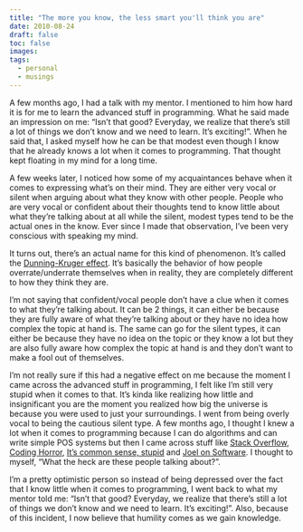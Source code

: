 ```yaml
---
title: "The more you know, the less smart you'll think you are"
date: 2010-08-24
draft: false
toc: false
images:
tags:
  - personal
  - musings
---
```


A few months ago, I had a talk with my mentor. I mentioned to him how hard it is for me to learn the advanced stuff in programming. What he said made an impression on me: “Isn’t that good? Everyday, we realize that there’s still a lot of things we don’t know and we need to learn. It’s exciting!”. When he said that, I asked myself how he can be that modest even though I know that he already knows a lot when it comes to programming. That thought kept floating in my mind for a long time.

A few weeks later, I noticed how some of my acquaintances behave when it comes to expressing what’s on their mind. They are either very vocal or silent when arguing about what they know with other people. People who are very vocal or confident about their thoughts tend to know little about what they’re talking about at all while the silent, modest types tend to be the actual ones in the know. Ever since I made that observation, I’ve been very conscious with speaking my mind.

It turns out, there’s an actual name for this kind of phenomenon. It’s called the [Dunning-Kruger effect](http://en.wikipedia.org/wiki/Dunning-Kruger_effect). It’s basically the behavior of how people overrate/underrate themselves when in reality, they are completely different to how they think they are.

I’m not saying that confident/vocal people don’t have a clue when it comes to what they’re talking about. It can be 2 things, it can either be because they are fully aware of what they’re talking about or they have no idea how complex the topic at hand is. The same can go for the silent types, it can either be because they have no idea on the topic or they know a lot but they are also fully aware how complex the topic at hand is and they don’t want to make a fool out of themselves.

I’m not really sure if this had a negative effect on me because the moment I came across the advanced stuff in programming, I felt like I’m still very stupid when it comes to that. It’s kinda like realizing how little and insignificant you are the moment you realized how big the universe is because you were used to just your surroundings. I went from being overly vocal to being the cautious silent type. A few months ago, I thought I knew a lot when it comes to programming because I can do algorithms and can write simple POS systems but then I came across stuff like [Stack Overflow](http://stackoverflow.com/), [Coding Horror](http://codinghorror.com/), [It’s common sense, stupid](http://itscommonsensestupid.blogspot.com/) and [Joel on Software](http://joelonsoftware.com/). I thought to myself, “What the heck are these people talking about?”.

I’m a pretty optimistic person so instead of being depressed over the fact that I know little when it comes to programming, I went back to what my mentor told me: “Isn’t that good? Everyday, we realize that there’s still a lot of things we don’t know and we need to learn. It’s exciting!”. Also, because of this incident, I now believe that humility comes as we gain knowledge.
